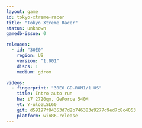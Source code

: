 ```yaml
---
layout: game
id: tokyo-xtreme-racer
title: "Tokyo Xtreme Racer"
status: unknown
gamedb-issue: 0

releases:
  - id: "30E0"
    region: US
    version: "1.001"
    discs: 1
    medium: gdrom

videos:
  - fingerprint: "30E0 GD-ROM1/1 US"
    title: Intro auto run
    hw: i7 2720qm, GeForce 540M
    yt: Y-ulozLSL60
    git: d59197f84353d7d2b746383e9277d9ed7c8c4053
    platform: win86-release
---
```


